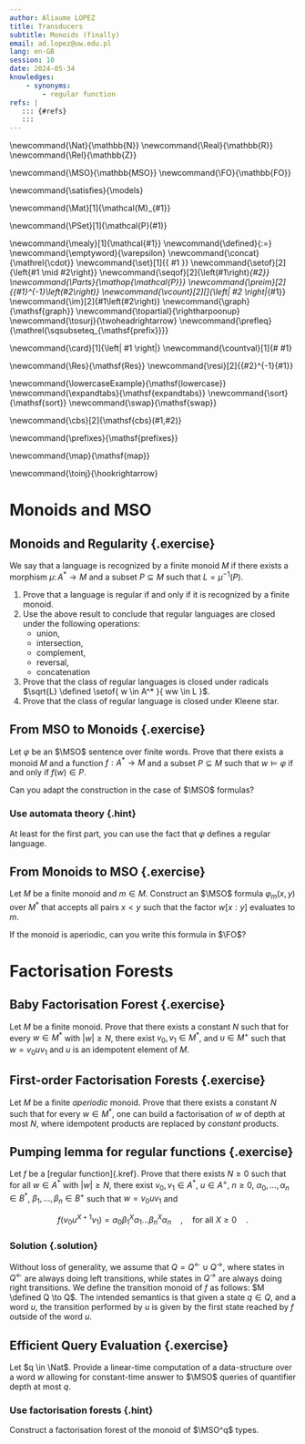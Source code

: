 ```yaml
---
author: Aliaume LOPEZ
title: Transducers
subtitle: Monoids (finally)
email: ad.lopez@uw.edu.pl
lang: en-GB
session: 10
date: 2024-05-34
knowledges:
    - synonyms:
        - regular function
refs: |
   ::: {#refs}
   :::
---
```


<!-- These are the latex command used in this document --->
\newcommand{\Nat}{\mathbb{N}}
\newcommand{\Real}{\mathbb{R}}
\newcommand{\Rel}{\mathbb{Z}}

\newcommand{\MSO}{\mathbb{MSO}}
\newcommand{\FO}{\mathbb{FO}}

\newcommand{\satisfies}{\models}

\newcommand{\Mat}[1]{\mathcal{M}_{#1}}

\newcommand{\PSet}[1]{\mathcal{P}(#1)}

\newcommand{\mealy}[1]{\mathcal{#1}}
\newcommand{\defined}{:=}
\newcommand{\emptyword}{\varepsilon}
\newcommand{\concat}{\mathrel{\cdot}}
\newcommand{\set}[1]{\{ #1 \}}
\newcommand{\setof}[2]{\left\{#1 \mid #2\right\}}
\newcommand{\seqof}[2]{\left(#1\right)_{#2}}
\newcommand{\Parts}{\mathop{\mathcal{P}}}
\newcommand{\preim}[2]{{#1}^{-1}\left(#2\right)}
\newcommand{\vcount}[2][]{\left| #2 \right|_{#1}}
\newcommand{\im}[2]{#1\left(#2\right)}
\newcommand{\graph}{\mathsf{graph}}
\newcommand{\topartial}{\rightharpoonup}
\newcommand{\tosurj}{\twoheadrightarrow}
\newcommand{\prefleq}{\mathrel{\sqsubseteq_{\mathsf{prefix}}}}

\newcommand{\card}[1]{\left| #1 \right|}
\newcommand{\countval}[1]{\# #1}

\newcommand{\Res}{\mathsf{Res}}
\newcommand{\resi}[2]{{#2}^{-1}{#1}}

\newcommand{\lowercaseExample}{\mathsf{lowercase}}
\newcommand{\expandtabs}{\mathsf{expandtabs}}
\newcommand{\sort}{\mathsf{sort}}
\newcommand{\swap}{\mathsf{swap}}


\newcommand{\cbs}[2]{\mathsf{cbs}(#1,#2)}

\newcommand{\prefixes}{\mathsf{prefixes}}

\newcommand{\map}{\mathsf{map}}

\newcommand{\toinj}{\hookrightarrow}



# Monoids and MSO

## Monoids and Regularity {.exercise}

We say that a language is recognized by a finite monoid $M$ if there exists
a morphism $\mu \colon A^* \to M$ and a subset $P \subseteq M$ such that $L
= \mu^{-1}(P)$.

1. Prove that a language is regular if and only if it is recognized by a finite
monoid.
2. Use the above result to conclude that regular languages are closed under
the following operations:
   - union,
   - intersection,
   - complement,
   - reversal,
   - concatenation
3. Prove that the class of regular languages is closed under
radicals $\sqrt{L} \defined \setof{ w \in A^* }{ ww \in L }$.
4. Prove that the class of regular language is closed under 
Kleene star.

## From MSO to Monoids {.exercise}

Let $\varphi$ be an $\MSO$ sentence over finite words. Prove that there exists
a monoid $M$ and a function $f : A^* \to M$ and a subset $P \subseteq M$ such
that $w \models \varphi$ if and only if $f(w) \in P$.

Can you adapt the construction in the case of $\MSO$ formulas?

### Use automata theory {.hint}

At least for the first part, you can use the fact that $\varphi$ defines
a regular language.

## From Monoids to MSO {.exercise}

Let $M$ be a finite monoid and $m \in M$. Construct an $\MSO$ formula
$\varphi_m(x,y)$ over $M^*$ that accepts all pairs $x < y$ such that the factor
$w[x:y]$ evaluates to $m$.

If the monoid is aperiodic, can you write this formula in $\FO$?


# Factorisation Forests

## Baby Factorisation Forest {.exercise}

Let $M$ be a finite monoid. Prove that there exists a constant $N$ such that
for every $w \in M^*$ with $|w| \geq N$, there exist $v_0, v_1 \in M^*$, and $u
\in M^+$ such that $w = v_0 u v_1$ and $u$ is an idempotent element of $M$.

## First-order Factorisation Forests {.exercise}

Let $M$ be a finite *aperiodic* monoid. Prove that there exists a constant $N$
such that for every $w \in M^*$, one can build a factorisation of $w$ of depth
at most $N$, where idempotent products are replaced by *constant* products.

## Pumping lemma for regular functions {.exercise}

Let $f$ be a [regular function]{.kref}. Prove that there exists $N \geq 0$ such
that for all $w \in A^*$ with $|w| \geq N$, there exist $v_0, v_1 \in A^*$, $u
\in A^+$, $n \geq 0$, $\alpha_0, \dots, \alpha_n \in B^*$, $\beta_1, \dots,
\beta_n \in B^+$ such that $w = v_0 u v_1$ and 

$$
f(v_0 u^{X + 1} v_1) = \alpha_0 \beta_1^X
\alpha_1 \dots \beta_n^X \alpha_n  \quad ,\quad  \text{for all } X \geq 0
\quad .
$$

### Solution {.solution}

Without loss of generality, we assume that $Q = Q^\leftarrow \cup
Q^\rightarrow$, where states in $Q^\leftarrow$ are always doing left
transitions, while states in $Q^\rightarrow$ are always doing right
transitions. We define the transition monoid of $f$ as follows: $M \defined
Q \to Q$. The intended semantics is that given a state $q \in Q$, and a word
$u$, the transition performed by $u$ is given by the first state reached by $f$
outside of the word $u$.

## Efficient Query Evaluation {.exercise}

Let $q \in \Nat$. Provide a linear-time computation of a data-structure over
a word $w$ allowing for constant-time answer to $\MSO$ queries of quantifier
depth at most $q$.

### Use factorisation forests {.hint}

Construct a factorisation forest of the monoid of $\MSO^q$ types.
